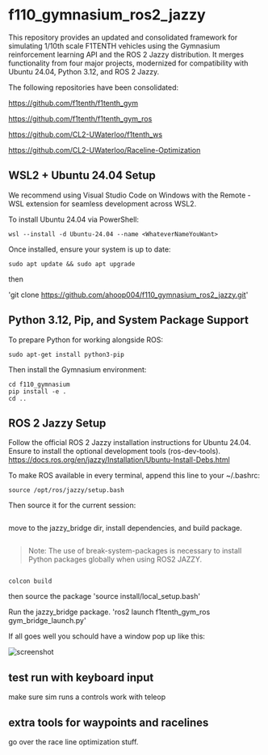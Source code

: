 # f110_gymnasium_ros2_jazzy
This repository provides an updated and consolidated framework for simulating 1/10th scale F1TENTH vehicles using the Gymnasium reinforcement learning API and the ROS 2 Jazzy distribution. It merges functionality from four major projects, modernized for compatibility with Ubuntu 24.04, Python 3.12, and ROS 2 Jazzy.

The following repositories have been consolidated:

https://github.com/f1tenth/f1tenth_gym

https://github.com/f1tenth/f1tenth_gym_ros

https://github.com/CL2-UWaterloo/f1tenth_ws

https://github.com/CL2-UWaterloo/Raceline-Optimization




## WSL2 + Ubuntu 24.04 Setup
We recommend using Visual Studio Code on Windows with the Remote - WSL extension for seamless development across WSL2.

To install Ubuntu 24.04 via PowerShell:
```
wsl --install -d Ubuntu-24.04 --name <WhateverNameYouWant>
```
Once installed, ensure your system is up to date:
```
sudo apt update && sudo apt upgrade
```
then 

'git clone https://github.com/ahoop004/f110_gymnasium_ros2_jazzy.git'
## Python 3.12, Pip, and System Package Support
To prepare Python for working alongside ROS:

```
sudo apt-get install python3-pip
```
Then install the Gymnasium environment:
```
cd f110_gymnasium
pip install -e .
cd ..
```


## ROS 2 Jazzy Setup
Follow the official ROS 2 Jazzy installation instructions for Ubuntu 24.04. Ensure to install the optional development tools (ros-dev-tools).
https://docs.ros.org/en/jazzy/Installation/Ubuntu-Install-Debs.html


To make ROS available in every terminal, append this line to your ~/.bashrc:
```
source /opt/ros/jazzy/setup.bash
```
Then source it for the current session:
```source ~/.bashrc
```


move to the jazzy_bridge dir, install dependencies, and build package.
```cd jazzy_bridge
```

>Note: The use of break-system-packages is necessary to install Python packages globally when using ROS2 JAZZY.

```PIP_BREAK_SYSTEM_PACKAGES=1 rosdep install -i --from-path src --rosdistro jazzy -y
```


```colcon build```

then source the package
'source install/local_setup.bash'

Run the jazzy_bridge package.
'ros2 launch f1tenth_gym_ros gym_bridge_launch.py'

If all goes well you schould have a window pop up like this:

![screenshot](screenshot.svg)

## test run with keyboard input
make sure sim runs a controls work with teleop

## extra tools for waypoints and racelines
go over the race line optimization stuff.


